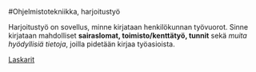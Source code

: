 #Ohjelmistotekniikka, harjoitustyö

Harjoitustyö on sovellus, minne kirjataan henkilökunnan työvuorot. Sinne kirjataan mahdolliset **sairaslomat, toimisto/kenttätyö, tunnit** sekä *muita hyödyllisiä tietoja*, joilla pidetään kirjaa työasioista.

[Laskarit](laskarit/)
